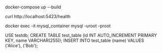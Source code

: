 docker-compose up --build

curl http://localhost:5423/health

docker exec -it mysql_container mysql -uroot -proot

USE testdb;
CREATE TABLE test_table (id INT AUTO_INCREMENT PRIMARY KEY, name VARCHAR(255));
INSERT INTO test_table (name) VALUES ('Alice'), ('Bob');
